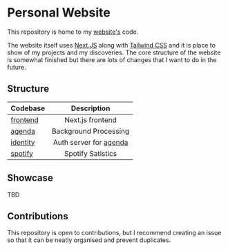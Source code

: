 # Personal Website

This repository is home to my [website's](https://davidilie.com) code.

The website itself uses [Next.JS](https://nextjs.org/) along with [Tailwind CSS](https://tailwindcss.com/) and it is place to show of my projects and my discoveries. The core structure of the website is somewhat finished but there are lots of changes that I want to do in the future.

## Structure

| Codebase             |           Description            |
| :------------------- | :------------------------------: |
| [frontend](frontend) |         Next.js frontend         |
| [agenda](agenda)     |      Background Processing       |
| [identity](identity) | Auth server for [agenda](agenda) |
| [spotify](spotify)   |        Spotify Satistics         |

## Showcase

TBD

## Contributions

This repository is open to contributions, but I recommend creating an issue so that it can be neatly organised and prevent duplicates.

